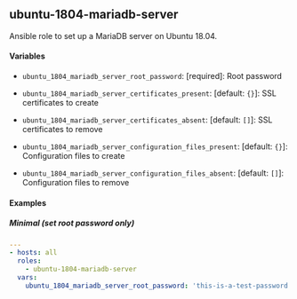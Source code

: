 ## ubuntu-1804-mariadb-server

Ansible role to set up a MariaDB server on Ubuntu 18.04.

#### Variables

* `ubuntu_1804_mariadb_server_root_password`: [required]: Root password

* `ubuntu_1804_mariadb_server_certificates_present`: [default: `{}`]: SSL certificates to create
* `ubuntu_1804_mariadb_server_certificates_absent`: [default: `[]`]: SSL certificates to remove

* `ubuntu_1804_mariadb_server_configuration_files_present`: [default: `{}`]: Configuration files to create
* `ubuntu_1804_mariadb_server_configuration_files_absent`: [default: `[]`]: Configuration files to remove

#### Examples

##### Minimal (set root password only)

```yaml
---
- hosts: all
  roles:
    - ubuntu-1804-mariadb-server
  vars:
    ubuntu_1804_mariadb_server_root_password: 'this-is-a-test-password'
```
